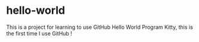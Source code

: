 # hello-world
This is a project for learning to use GitHub
Hello World Program Kitty, this is the first time I use GitHub !
